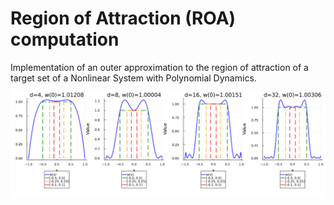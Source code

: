 # Region of Attraction (ROA) computation

Implementation of an outer approximation to the region of attraction of a target set of a Nonlinear System with Polynomial Dynamics.

![](images/roa_test2_18jul24.png)